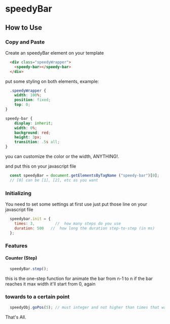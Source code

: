 # speedyBar

## How to Use

### Copy and Paste
Create an speedyBar element on your template

```html
  <div class="speedyWrapper">
    <speedy-bar></speedy-bar>
  </div>
```

put some styling on both elements, example:
```css
  .speedyWrapper {
    width: 100%;
    position: fixed;
    top: 0;
}

speedy-bar {
    display: inherit;
    width: 0%;
    background: red;
    height: 3px;
    transition: .5s all;
}
```
you can customize the color or the width, ANYTHING!.

and put this on your javascript file
```javascript
  const speedyBar = document.getElementsByTagName ("speedy-bar")[0];
  // [0] can be [1], [2], etc as you want
```

### Initializing
You need to set some settings at first use
just put those line on your javascript file

```javascript
  speedybar.init = {
    times: 3,         //  how many steps do you use 
    duration: 500   //  how long the duration step-to-step (in ms)
  };
```

### Features

#### Counter (Step)
```javascript
  speedyBar.step();
```

this is the one-step function for animate the bar from n-1 to n
if the bar reaches it max width it'll start from 0, again

### towards to a certain point
```javascript
  speedyObj.goPos(5); // must integer and not higher than times that was set
```

That's All.
